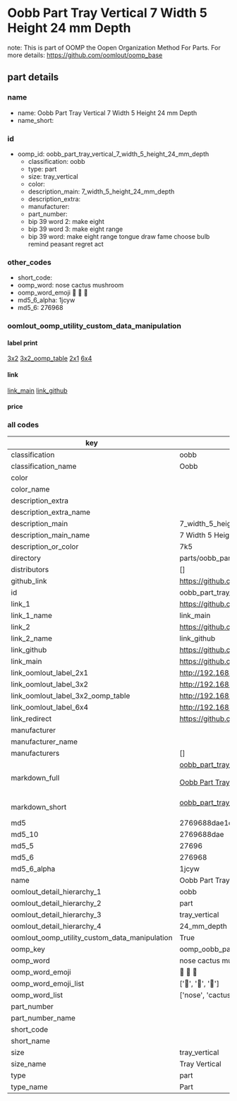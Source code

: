 # Oobb Part Tray Vertical 7 Width 5 Height 24 mm Depth  

note: This is part of OOMP the Oopen Organization Method For Parts. For more details: https://github.com/oomlout/oomp_base

##  part details
  







### name
* name: Oobb Part Tray Vertical 7 Width 5 Height 24 mm Depth
* name_short: 
### id
* oomp_id: oobb_part_tray_vertical_7_width_5_height_24_mm_depth
  * classification: oobb
  * type: part
  * size: tray_vertical
  * color: 
  * description_main: 7_width_5_height_24_mm_depth
  * description_extra: 
  * manufacturer: 
  * part_number: 
  * bip 39 word 2: make eight
  * bip 39 word 3: make eight range
  * bip 39 word: make eight range tongue draw fame choose bulb remind peasant regret act

### other_codes
* short_code: 
* oomp_word: nose cactus mushroom
* oomp_word_emoji :nose: :cactus: :mushroom:
* md5_6_alpha: 1jcyw
* md5_6: 276968






### oomlout_oomp_utility_custom_data_manipulation
#### label print
[3x2](http://192.168.1.245:1112/?label=oomp%201jcyw)
[3x2_oomp_table](http://192.168.1.108:1112/?label=oomp%201jcyw)
[2x1](http://192.168.1.242:1112/?label=oomp%201jcyw)
[6x4](http://192.168.1.55:1112/?label=oomp%201jcyw)    

#### link

[link_main](https://github.com/oomlout/oomlout_oomp_version_1_messy/tree/main/parts/oobb_part_tray_vertical_7_width_5_height_24_mm_depth) [link_github](https://github.com/oomlout/oomlout_oomp_version_1_messy/tree/main/parts/oobb_part_tray_vertical_7_width_5_height_24_mm_depth)                             

#### price







### all codes 
| key | value |  
| --- | --- |  
| classification | oobb |  
| classification_name | Oobb |  
| color |  |  
| color_name |  |  
| description_extra |  |  
| description_extra_name |  |  
| description_main | 7_width_5_height_24_mm_depth |  
| description_main_name | 7 Width 5 Height 24 mm Depth |  
| description_or_color | 7k5 |  
| directory | parts/oobb_part_tray_vertical_7_width_5_height_24_mm_depth |  
| distributors | [] |  
| github_link | https://github.com/oomlout/oomlout_oomp_part_src/tree/main/parts/oobb_part_tray_vertical_7_width_5_height_24_mm_depth |  
| id | oobb_part_tray_vertical_7_width_5_height_24_mm_depth |  
| link_1 | https://github.com/oomlout/oomlout_oomp_version_1_messy/tree/main/parts/oobb_part_tray_vertical_7_width_5_height_24_mm_depth |  
| link_1_name | link_main |  
| link_2 | https://github.com/oomlout/oomlout_oomp_version_1_messy/tree/main/parts/oobb_part_tray_vertical_7_width_5_height_24_mm_depth |  
| link_2_name | link_github |  
| link_github | https://github.com/oomlout/oomlout_oomp_version_1_messy/tree/main/parts/oobb_part_tray_vertical_7_width_5_height_24_mm_depth |  
| link_main | https://github.com/oomlout/oomlout_oomp_version_1_messy/tree/main/parts/oobb_part_tray_vertical_7_width_5_height_24_mm_depth |  
| link_oomlout_label_2x1 | http://192.168.1.242:1112/?label=oomp%201jcyw |  
| link_oomlout_label_3x2 | http://192.168.1.245:1112/?label=oomp%201jcyw |  
| link_oomlout_label_3x2_oomp_table | http://192.168.1.108:1112/?label=oomp%201jcyw |  
| link_oomlout_label_6x4 | http://192.168.1.55:1112/?label=oomp%201jcyw |  
| link_redirect | https://github.com/oomlout/oomlout_oomp_version_1_messy/tree/main/parts/oobb_part_tray_vertical_7_width_5_height_24_mm_depth |  
| manufacturer |  |  
| manufacturer_name |  |  
| manufacturers | [] |  
| markdown_full | [oobb_part_tray_vertical_7_width_5_height_24_mm_depth](none)<br>[](none)<br>[Oobb Part Tray Vertical 7 Width 5 Height 24 Mm Depth](none)<br><br> |  
| markdown_short | [oobb_part_tray_vertical_7_width_5_height_24_mm_depth](none)<br><br> |  
| md5 | 2769688dae1de50949a13e476391bc34 |  
| md5_10 | 2769688dae |  
| md5_5 | 27696 |  
| md5_6 | 276968 |  
| md5_6_alpha | 1jcyw |  
| name | Oobb Part Tray Vertical 7 Width 5 Height 24 mm Depth |  
| oomlout_detail_hierarchy_1 | oobb |  
| oomlout_detail_hierarchy_2 | part |  
| oomlout_detail_hierarchy_3 | tray_vertical |  
| oomlout_detail_hierarchy_4 | 24_mm_depth |  
| oomlout_oomp_utility_custom_data_manipulation | True |  
| oomp_key | oomp_oobb_part_tray_vertical_7_width_5_height_24_mm_depth |  
| oomp_word | nose cactus mushroom |  
| oomp_word_emoji | :nose: :cactus: :mushroom: |  
| oomp_word_emoji_list | [':nose:', ':cactus:', ':mushroom:'] |  
| oomp_word_list | ['nose', 'cactus', 'mushroom'] |  
| part_number |  |  
| part_number_name |  |  
| short_code |  |  
| short_name |  |  
| size | tray_vertical |  
| size_name | Tray Vertical |  
| type | part |  
| type_name | Part |  

